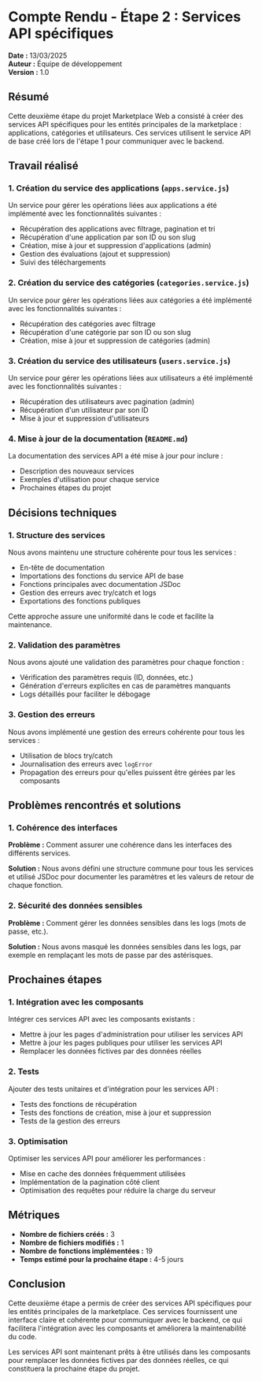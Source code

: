 # Compte Rendu - Étape 2 : Services API spécifiques

**Date :** 13/03/2025  
**Auteur :** Équipe de développement  
**Version :** 1.0

## Résumé

Cette deuxième étape du projet Marketplace Web a consisté à créer des services API spécifiques pour les entités principales de la marketplace : applications, catégories et utilisateurs. Ces services utilisent le service API de base créé lors de l'étape 1 pour communiquer avec le backend.

## Travail réalisé

### 1. Création du service des applications (`apps.service.js`)

Un service pour gérer les opérations liées aux applications a été implémenté avec les fonctionnalités suivantes :

- Récupération des applications avec filtrage, pagination et tri
- Récupération d'une application par son ID ou son slug
- Création, mise à jour et suppression d'applications (admin)
- Gestion des évaluations (ajout et suppression)
- Suivi des téléchargements

### 2. Création du service des catégories (`categories.service.js`)

Un service pour gérer les opérations liées aux catégories a été implémenté avec les fonctionnalités suivantes :

- Récupération des catégories avec filtrage
- Récupération d'une catégorie par son ID ou son slug
- Création, mise à jour et suppression de catégories (admin)

### 3. Création du service des utilisateurs (`users.service.js`)

Un service pour gérer les opérations liées aux utilisateurs a été implémenté avec les fonctionnalités suivantes :

- Récupération des utilisateurs avec pagination (admin)
- Récupération d'un utilisateur par son ID
- Mise à jour et suppression d'utilisateurs

### 4. Mise à jour de la documentation (`README.md`)

La documentation des services API a été mise à jour pour inclure :

- Description des nouveaux services
- Exemples d'utilisation pour chaque service
- Prochaines étapes du projet

## Décisions techniques

### 1. Structure des services

Nous avons maintenu une structure cohérente pour tous les services :

- En-tête de documentation
- Importations des fonctions du service API de base
- Fonctions principales avec documentation JSDoc
- Gestion des erreurs avec try/catch et logs
- Exportations des fonctions publiques

Cette approche assure une uniformité dans le code et facilite la maintenance.

### 2. Validation des paramètres

Nous avons ajouté une validation des paramètres pour chaque fonction :

- Vérification des paramètres requis (ID, données, etc.)
- Génération d'erreurs explicites en cas de paramètres manquants
- Logs détaillés pour faciliter le débogage

### 3. Gestion des erreurs

Nous avons implémenté une gestion des erreurs cohérente pour tous les services :

- Utilisation de blocs try/catch
- Journalisation des erreurs avec `logError`
- Propagation des erreurs pour qu'elles puissent être gérées par les composants

## Problèmes rencontrés et solutions

### 1. Cohérence des interfaces

**Problème :** Comment assurer une cohérence dans les interfaces des différents services.

**Solution :** Nous avons défini une structure commune pour tous les services et utilisé JSDoc pour documenter les paramètres et les valeurs de retour de chaque fonction.

### 2. Sécurité des données sensibles

**Problème :** Comment gérer les données sensibles dans les logs (mots de passe, etc.).

**Solution :** Nous avons masqué les données sensibles dans les logs, par exemple en remplaçant les mots de passe par des astérisques.

## Prochaines étapes

### 1. Intégration avec les composants

Intégrer ces services API avec les composants existants :

- Mettre à jour les pages d'administration pour utiliser les services API
- Mettre à jour les pages publiques pour utiliser les services API
- Remplacer les données fictives par des données réelles

### 2. Tests

Ajouter des tests unitaires et d'intégration pour les services API :

- Tests des fonctions de récupération
- Tests des fonctions de création, mise à jour et suppression
- Tests de la gestion des erreurs

### 3. Optimisation

Optimiser les services API pour améliorer les performances :

- Mise en cache des données fréquemment utilisées
- Implémentation de la pagination côté client
- Optimisation des requêtes pour réduire la charge du serveur

## Métriques

- **Nombre de fichiers créés :** 3
- **Nombre de fichiers modifiés :** 1
- **Nombre de fonctions implémentées :** 19
- **Temps estimé pour la prochaine étape :** 4-5 jours

## Conclusion

Cette deuxième étape a permis de créer des services API spécifiques pour les entités principales de la marketplace. Ces services fournissent une interface claire et cohérente pour communiquer avec le backend, ce qui facilitera l'intégration avec les composants et améliorera la maintenabilité du code.

Les services API sont maintenant prêts à être utilisés dans les composants pour remplacer les données fictives par des données réelles, ce qui constituera la prochaine étape du projet.
